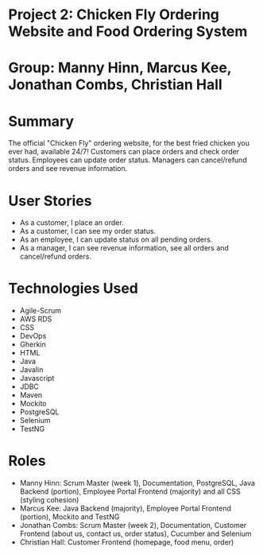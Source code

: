 # Project 2: Chicken Fly Ordering Website and Food Ordering System
# Group: Manny Hinn, Marcus Kee, Jonathan Combs, Christian Hall

# Summary
The official "Chicken Fly" ordering website, for the best fried chicken you ever had, available 24/7! Customers can place orders and check order status. Employees can update order status. Managers can cancel/refund orders and see revenue information.

# User Stories
- As a customer, I place an order.
- As a customer, I can see my order status.
- As an employee, I can update status on all pending orders.
- As a manager, I can see revenue information, see all orders and cancel/refund orders.

# Technologies Used
- Agile-Scrum
- AWS RDS
- CSS
- DevOps
- Gherkin
- HTML
- Java
- Javalin
- Javascript
- JDBC
- Maven
- Mockito
- PostgreSQL
- Selenium
- TestNG

# Roles
- Manny Hinn: Scrum Master (week 1), Documentation, PostgreSQL, Java Backend (portion), Employee Portal Frontend (majority) and all CSS (styling cohesion)
- Marcus Kee: Java Backend (majority), Employee Portal Frontend (portion), Mockito and TestNG
- Jonathan Combs: Scrum Master (week 2), Documentation, Customer Frontend (about us, contact us, order status), Cucumber and Selenium
- Christian Hall: Customer Frontend (homepage, food menu, order)
